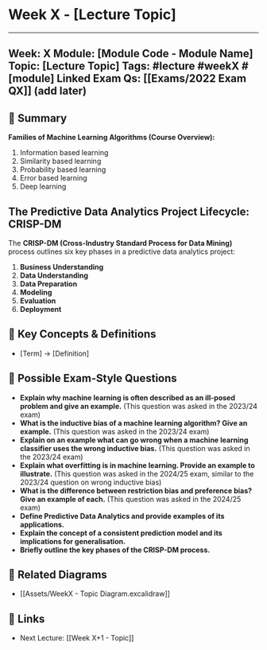 # Week X - [Lecture Topic]

---
Week: X
Module: [Module Code - Module Name]
Topic: [Lecture Topic]
Tags: #lecture #weekX #[module]
Linked Exam Qs: [[Exams/2022 Exam QX]] (add later)
---

## 📘 Summary


**Families of Machine Learning Algorithms (Course Overview):**

1. Information based learning
2. Similarity based learning
3. Probability based learning
4. Error based learning
5. Deep learning

## The Predictive Data Analytics Project Lifecycle: CRISP-DM

The **CRISP-DM (Cross-Industry Standard Process for Data Mining)** process outlines six key phases in a predictive data analytics project:

1. **Business Understanding**
2. **Data Understanding**
3. **Data Preparation**
4. **Modeling**
5. **Evaluation**
6. **Deployment**


## 🔑 Key Concepts & Definitions
- [Term] → [Definition]

## 🎯 Possible Exam-Style Questions

- **Explain why machine learning is often described as an ill-posed problem and give an example.** (This question was asked in the 2023/24 exam)
- **What is the inductive bias of a machine learning algorithm? Give an example.** (This question was asked in the 2023/24 exam)
- **Explain on an example what can go wrong when a machine learning classifier uses the wrong inductive bias.** (This question was asked in the 2023/24 exam)
- **Explain what overfitting is in machine learning. Provide an example to illustrate.** (This question was asked in the 2024/25 exam, similar to the 2023/24 question on wrong inductive bias)
- **What is the difference between restriction bias and preference bias? Give an example of each.** (This question was asked in the 2024/25 exam)
- **Define Predictive Data Analytics and provide examples of its applications.**
- **Explain the concept of a consistent prediction model and its implications for generalisation.**
- **Briefly outline the key phases of the CRISP-DM process.**



## 🔗 Related Diagrams
- [[Assets/WeekX - Topic Diagram.excalidraw]]

## 🔄 Links
- Next Lecture: [[Week X+1 - Topic]]
